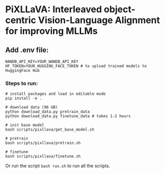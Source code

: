 # PiXLLaVA: Interleaved object-centric Vision-Language Alignment for improving MLLMs

## Add .env file:
```
WANDB_API_KEY=YOUR_WANDB_API_KEY
HF_TOKEN=YOUR_HUGGING_FACE_TOKEN # to upload trained models to HuggingFace Hub
```

### Steps to run:
```
# install packages and load in editable mode
pip install -e .

# download data (96 GB)
python download_data.py pretrain_data
python download_data.py finetune_data # takes 1-2 hours

# init base model
bash scripts/pixllava/get_base_model.sh

# pretrain
bash scripts/pixllava/pretrain.sh

# finetune
bash scripts/pixllava/finetune.sh
```

Or run the script `bash run.sh` to run all the scripts.
